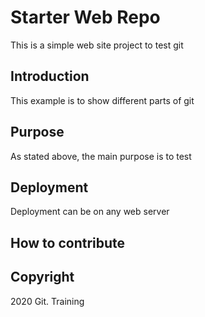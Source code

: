 # Starter Web Repo

This is a simple web site project to test git

## Introduction

This example is to show different parts of git

## Purpose

As stated above, the main purpose is to test

## Deployment

Deployment can be on any web server

## How to contribute

## Copyright

2020 Git. Training
